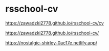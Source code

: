 # rsschool-cv  

https://zawadzki2778.github.io/rsschool-cv/cv  

https://zawadzki2778.github.io/rsschool-cv/  

https://nostalgic-shirley-0ac17e.netlify.app/  
  

